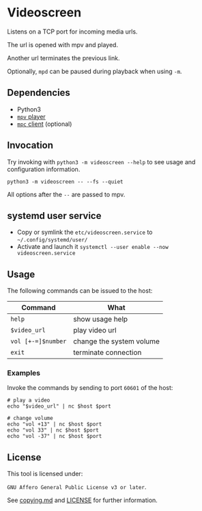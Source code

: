Videoscreen
===========

Listens on a TCP port for incoming media urls.

The url is opened with mpv and played.

Another url terminates the previous link.

Optionally, `mpd` can be paused during playback when using `-m`.


Dependencies
------------

* Python3
* [`mpv` player](https://mpv.io/)
* [`mpc` client](http://www.musicpd.org/clients/mpc/) (optional)


Invocation
----------

Try invoking with `python3 -m videoscreen --help` to see usage and configuration information.

```
python3 -m videoscreen -- --fs --quiet
```

All options after the `--` are passed to mpv.


systemd user service
--------------------

* Copy or symlink the `etc/videoscreen.service` to `~/.config/systemd/user/`
* Activate and launch it `systemctl --user enable --now videoscreen.service`


Usage
-----

The following commands can be issued to the host:

Command | What
--------|-----
`help` | show usage help
`$video_url` | play video url
`vol [+-=]$number` | change the system volume
`exit` | terminate connection


### Examples

Invoke the commands by sending to port `60601` of the host:

``` shell
# play a video
echo "$video_url" | nc $host $port

# change volume
echo "vol +13" | nc $host $port
echo "vol 33" | nc $host $port
echo "vol -37" | nc $host $port
```


License
-------

This tool is licensed under:

`GNU Affero General Public License v3 or later`.

See [copying.md](copying.md) and [LICENSE](LICENSE) for further information.
